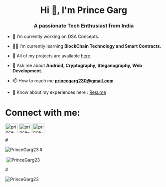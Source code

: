 <h1 align="center">Hi 👋, I'm Prince Garg</h1>
<h3 align="center">A passionate Tech Enthusiast from India</h3>

- 🔭 I’m currently working on DSA Concepts.

- 👨‍💻 I’m currently learning **BlockChain Technology and Smart Contracts.**

- 🌱 All of my projects are available  [here](https://github.com/PrinceGarg23)

- 💬 Ask me about **Android, Cryptography, Steganography, Web Development.**

- 📫 How to reach me **princegarg230@gmail.com**

- 📄 Know about my experiences here : [Resume](https://drive.google.com/file/d/1YuNeD9EnjvVUf69xOBzFEudO1HSVGtaM/view?usp=drive_link)

# Connect with me:
<p align="left">
<a href="https://twitter.com/prince_garg_" target="blank"><img align="center" src="https://raw.githubusercontent.com/rahuldkjain/github-profile-readme-generator/master/src/images/icons/Social/twitter.svg" alt="prince_garg_" height="30" width="40" /></a>
<a href="https://linkedin.com/in/prince-garg-" target="blank"><img align="center" src="https://raw.githubusercontent.com/rahuldkjain/github-profile-readme-generator/master/src/images/icons/Social/linked-in-alt.svg" alt="prince-garg-" height="30" width="40" /></a>
<a href="https://instagram.com/prince_garg_" target="blank"><img align="center" src="https://raw.githubusercontent.com/rahuldkjain/github-profile-readme-generator/master/src/images/icons/Social/instagram.svg" alt="prince_garg_" height="30" width="40" /></a>
</p>
# 
<p><img align="left" src="https://github-readme-stats.vercel.app/api/top-langs?username=PrinceGarg23&show_icons=true&locale=en&layout=compact&theme=dark" alt="PrinceGarg23" /></p>
# 
<p>&nbsp;<img align="center" src="https://github-readme-stats.vercel.app/api?username=PrinceGarg23&show_icons=true&locale=en&theme=dark" alt="PrinceGarg23" /></p>
# 
<p><img align="center" src="https://github-readme-streak-stats.herokuapp.com/?user=PrinceGarg23&theme=dark" alt="PrinceGarg23" /></p>
